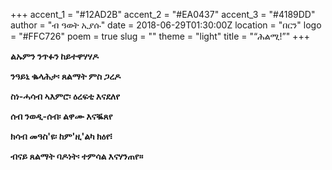 +++
accent_1 = "#12AD2B"
accent_2 = "#EA0437"
accent_3 = "#4189DD"
author = "ብ ዓወት ኢያሱ"
date = 2018-06-29T01:30:00Z
location = "በርን"
logo = "#FFC726"
poem = true
slug = ""
theme = "light"
title = "“ሕልሚ!”"
+++

**ልኡምን ንጥፉን ከይተዋሃሃዶ**

**ንዓይኒ ቈላሕታ፡ ጸልማት ምስ ጋረዶ**

**ስነ-ሓሳብ ኣእምሮ፡ ዕረፍቲ እናደለየ**

**ሰብ ንወዲ-ሰብ፡ ልዋሙ እናቘጸየ**

**ክሳብ መዓስ'ዩ፡ ከም'ዚ'ልካ ክዕየ፧**

**ብናይ ጸልማት ባዶነት፡ ተምሳል እናሃንጠየ።**
